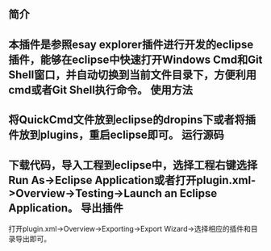 
简介
-----
  本插件是参照esay explorer插件进行开发的eclipse插件，能够在eclipse中快速打开Windows Cmd和Git Shell窗口，并自动切换到当前文件目录下，方便利用cmd或者Git Shell执行命令。
使用方法
-----
  将QuickCmd文件放到eclipse的dropins下或者将插件放到plugins，重启eclipse即可。
运行源码
-----
下载代码，导入工程到eclipse中，选择工程右键选择Run As->Eclipse Application或者打开plugin.xml->Overview->Testing->Launch an Eclipse Application。
导出插件
-----
打开plugin.xml->Overview->Exporting->Export Wizard->选择相应的插件和目录导出即可。
